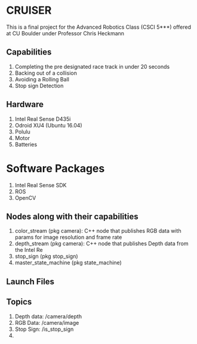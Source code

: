 # CRUISER
This is a final project for the Advanced Robotics Class (CSCI 5***) offered at CU Boulder under Professor Chris Heckmann


## Capabilities
1. Completing the pre designated race track in under 20 seconds
2. Backing out of a collision
3. Avoiding a Rolling Ball
4. Stop sign Detection

## Hardware
1. Intel Real Sense D435i
2. Odroid XU4 (Ubuntu 16.04)
3. Polulu
4. Motor
5. Batteries 

# Software Packages
1. Intel Real Sense SDK
2. ROS
3. OpenCV

## Nodes along with their capabilities
1. color_stream (pkg camera): C++ node that publishes RGB data with params for image resolution and frame rate
2. depth_stream (pkg camera): C++ node that publishes Depth data from the Intel Re
3. stop_sign (pkg stop_sign)
4. master_state_machine (pkg state_machine)

## Launch Files

## Topics
1. Depth data: /camera/depth
2. RGB Data: /camera/image
3. Stop Sign: /is_stop_sign
4. 

